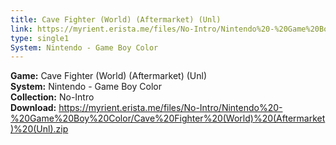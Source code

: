 ```yaml
---
title: Cave Fighter (World) (Aftermarket) (Unl)
link: https://myrient.erista.me/files/No-Intro/Nintendo%20-%20Game%20Boy%20Color/Cave%20Fighter%20(World)%20(Aftermarket)%20(Unl).zip
type: single1
System: Nintendo - Game Boy Color
---
```

<b>Game:</b> Cave Fighter (World) (Aftermarket) (Unl)<br>
<b>System:</b> Nintendo - Game Boy Color<br>
<b>Collection:</b> No-Intro<br>
<b>Download:</b> https://myrient.erista.me/files/No-Intro/Nintendo%20-%20Game%20Boy%20Color/Cave%20Fighter%20(World)%20(Aftermarket)%20(Unl).zip